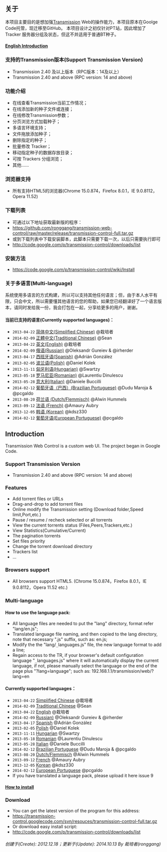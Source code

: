 关于
-----
本项目主要目的是想加强[Transmission](https://www.transmissionbt.com/) Web的操作能力，本项目原本在Goolge Code托管，现迁移至GitHub。
本项目设计之初仅针对PT站，因此增加了 Tracker 服务器分组及状态，但这不并适用于普通BT种子。

#### [English Introduction](#Introduction)

### 支持的Transmission版本(Support Transmission Version)
 - Transmission 2.40 及以上版本（RPC版本：14及以上）
 - Transmission 2.40 and above (RPC version: 14 and above)

### 功能介绍
 - 在线查看Transmission当前工作情况；
 - 在线添加新的种子文件或连接；
 - 在线修改Transmission参数；
 - 分页浏览方式加载种子；
 - 多语言环境支持；
 - 文件拖放添加种子；
 - 删除指定的种子；
 - 批量修改 Tracker；
 - 移动指定种子的数据存放目录；
 - 可按 Trackers 分组浏览；
 - 其他……

### 浏览器支持
 - 所有支持HTML5的浏览器(Chrome 15.0.874，Firefox 8.0.1，IE 9.0.8112，Opera 11.52)

### 下载列表
 - 可通过以下地址获取最新版的程序：
 - https://github.com/ronggang/transmission-web-control/raw/master/release/transmission-control-full.tar.gz
 - 或到下载列表中下载安装脚本，此脚本只需要下载一次，以后只需要执行即可
 - http://code.google.com/p/transmission-control/downloads/list

### 安装方法
 - https://code.google.com/p/transmission-control/wiki/Install

### 关于多语言(Multi-language)
系统使用多语言的方式构建，所以可以支持其他任何语言；但，由于本人水平有限，只会中文，所以需要懂其他语言的您的帮助，如果您已经翻译好了一个语言版本，请同时发给我一份，我会打包在一起，分享给更多的用户，谢谢。

#### 当前已支持的语言(Currently supported languages)：
 - `2013-04-22` [简体中文(Simplified Chinese)](https://transmission-control.googlecode.com/svn/trunk/lang/zh-CN.js) @栽培者
 - `2014-02-09` [正體中文(Traditional Chinese)](https://transmission-control.googlecode.com/svn/trunk/lang/zh-TW.js) @Sean
 - `2013-04-22` [英文(English)](https://transmission-control.googlecode.com/svn/trunk/lang/en.js) @栽培者
 - `2014-02-09` [俄语(Russian)](https://transmission-control.googlecode.com/svn/trunk/lang/ru.js) @Oleksandr Gureiev & @irherder
 - `2013-04-17` [西班牙语(Spanish)](https://transmission-control.googlecode.com/svn/trunk/lang/es.js) @Adrián González
 - `2013-02-05` [波兰语(Polish)](https://transmission-control.googlecode.com/svn/trunk/lang/pl.js) @Daniel Kolek
 - `2013-11-11` [匈牙利语(Hungarian)](https://transmission-control.googlecode.com/svn/trunk/lang/hu.js) @Swartzy
 - `2013-05-18` [罗马尼亚(Romanian)](https://transmission-control.googlecode.com/svn/trunk/lang/ro.js) @Laurentiu Dinulescu
 - `2013-05-28` [意大利(Italian)](https://transmission-control.googlecode.com/svn/trunk/lang/it.js) @Daniele Buccilli
 - `2014-02-12` [葡萄牙语（巴西）(Brazilian Portuguese)](https://transmission-control.googlecode.com/svn/trunk/lang/pt-BR.js) @Dudu Maroja & @pcgaldo
 - `2013-08-20` [荷兰语 (Dutch/Flemmisch)](https://transmission-control.googlecode.com/svn/trunk/lang/nl.js) @Alwin Hummels
 - `2013-09-12` [法语 (French)](https://transmission-control.googlecode.com/svn/trunk/lang/fr.js) @Amaury Aubry
 - `2013-12-05` [韩语 (Korean)](https://transmission-control.googlecode.com/svn/trunk/lang/ko.js) @kdsz330
 - `2014-02-12` [葡萄牙语(European Portuguese)](https://transmission-control.googlecode.com/svn/trunk/lang/pt-PT.js) @pcgaldo


Introduction
-------------------
Transmission Web Control is a custom web UI. The project began in Google Code. 

### Support Transmission Version
 - Transmission 2.40 and above (RPC version: 14 and above)

### Features
 - Add torrent files or URLs
 - Drag-and-drop to add torrent files
 - Online modify the Transmission setting (Download folder,Speed ​​limit,Port,etc.)
 - Pause / resume / recheck selected or all torrents
 - View the current torrents status (Files,Peers,Trackers,etc.)
 - View Statistics(Cumulative/Current)
 - The pagination torrents
 - Set files priority
 - Change the torrent download directory
 - Trackers list
 - ...

### Browsers support
 - All browsers support HTML5. (Chrome 15.0.874，Firefox 8.0.1，IE 9.0.8112，Opera 11.52 etc.)

### Multi-language
#### How to use the language pack:
 - All language files are needed to put the "lang" directory, format refer "lang/en.js";
 - Translated language file naming, and then copied to the lang directory, note that necessary ".js" suffix, such as: en.js;
 - Modify the the "lang/`_`languages.js" file, the new language format to add a line;
 - Regain access to the TR, if your browser's default configuration language "`_`languages.js" where it will automatically display the current language, if not, please manually select the language or the end of the page plus "?lang=language"; such as: 192.168.1.1/transmission/web/?lang=en

#### Currently supported languages：
 - `2013-04-22` [Simplified Chinese](https://transmission-control.googlecode.com/svn/trunk/lang/zh-CN.js) @栽培者
 - `2014-02-09` [Traditional Chinese](https://transmission-control.googlecode.com/svn/trunk/lang/zh-TW.js) @Sean
 - `2013-04-22` [English](https://transmission-control.googlecode.com/svn/trunk/lang/en.js) @栽培者
 - `2014-02-09` [Russian)](https://transmission-control.googlecode.com/svn/trunk/lang/ru.js) @Oleksandr Gureiev & @irherder
 - `2013-04-17` [Spanish](https://transmission-control.googlecode.com/svn/trunk/lang/es.js) @Adrián González
 - `2013-02-05` [Polish](https://transmission-control.googlecode.com/svn/trunk/lang/pl.js) @Daniel Kolek
 - `2013-11-11` [Hungarian](https://transmission-control.googlecode.com/svn/trunk/lang/hu.js) @Swartzy
 - `2013-05-18` [Romanian](https://transmission-control.googlecode.com/svn/trunk/lang/ro.js) @Laurentiu Dinulescu
 - `2013-05-28` [Italian](https://transmission-control.googlecode.com/svn/trunk/lang/it.js) @Daniele Buccilli
 - `2014-02-12` [Brazilian Portuguese](https://transmission-control.googlecode.com/svn/trunk/lang/pt-BR.js) @Dudu Maroja & @pcgaldo
 - `2013-08-20` [Dutch/Flemmisch](https://transmission-control.googlecode.com/svn/trunk/lang/nl.js) @Alwin Hummels
 - `2013-09-12` [French](https://transmission-control.googlecode.com/svn/trunk/lang/fr.js) @Amaury Aubry
 - `2013-12-05` [Korean](https://transmission-control.googlecode.com/svn/trunk/lang/ko.js) @kdsz330
 - `2014-02-12` [European Portuguese](https://transmission-control.googlecode.com/svn/trunk/lang/pt-PT.js) @pcgaldo
 - If you have translated a language pack, please upload it here issue 9

#### [How to install](https://code.google.com/p/transmission-control/wiki/Install#1._Automatic_Installation_(Linux))

### Download
 - You can get the latest version of the program for this address:
 - https://transmission-control.googlecode.com/svn/resouces/transmission-control-full.tar.gz
 - Or download easy install script:
 - http://code.google.com/p/transmission-control/downloads/list


###### 创建于(Create): 2012.12.18；更新于(Update): 2014.10.13 By 栽培者(ronggang) ######
